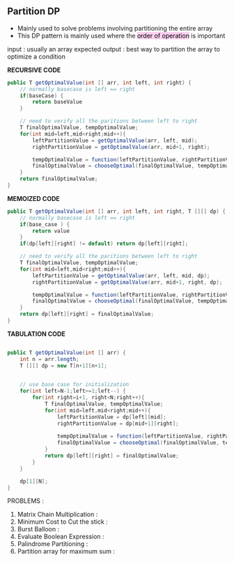 

## Partition DP

- Mainly used to solve problems involving partitioning the entire array
- This DP pattern is mainly used where the <mark style="background: #FFB8EBA6;">order of operation</mark> is important

input : usually an array
expected output : best way to partition the array to optimize a condition


**RECURSIVE CODE**

```Java
public T getOptimalValue(int [] arr, int left, int right) {
	// normally basecase is left == right
	if(baseCase) {
		return baseValue
	}

	// need to verify all the paritions between left to right
	T finalOptimalValue, tempOptimalValue;
	for(int mid=left,mid<right;mid++){
		leftPartitionValue = getOptimalValue(arr, left, mid);
		rightPartitionValue = getOptimalValue(arr, mid+1, right);

		tempOptimalValue = function(leftPartitionValue, rightPartitionValue, left, right, mid);
		finalOptimalValue = chooseOptimal(finalOptimalValue, tempOptimalValue);
	}
	return finalOptimalValue;
}
```

**MEMOIZED CODE**

```Java
public T getOptimalValue(int [] arr, int left, int right, T [][] dp) {
	// normally basecase is left == right
	if(base_case ) {
		return value
	}
	if(dp[left][right] != default) return dp[left][right];

	// need to verify all the paritions between left to right
	T finalOptimalValue, tempOptimalValue;
	for(int mid=left,mid<right;mid++){
		leftPartitionValue = getOptimalValue(arr, left, mid, dp);
		rightPartitionValue = getOptimalValue(arr, mid+1, right, dp);

		tempOptimalValue = function(leftPartitionValue, rightPartitionValue, left, right, mid);
		finalOptimalValue = chooseOptimal(finalOptimalValue, tempOptimalValue);
	}
	return dp[left][right] = finalOptimalValue;
}
```

**TABULATION CODE**

```Java

public T getOptimalValue(int [] arr) {
	int n = arr.length;
	T [][] dp = new T[n+1][n+1];

	
	// use base case for initialization
	for(int left=N-1;left>=1;left--) {
		for(int right=i+1, right<N;right++){
			T finalOptimalValue, tempOptimalValue;
			for(int mid=left,mid<right;mid++){
				leftPartitionValue = dp[left][mid];
				rightPartitionValue = dp[mid+1][right];
		
				tempOptimalValue = function(leftPartitionValue, rightPartitionValue, left, right, mid);
				finalOptimalValue = chooseOptimal(finalOptimalValue, tempOptimalValue);
			}
			return dp[left][right] = finalOptimalValue;
		}
	}

	dp[1][N];
}
```


PROBLEMS : 

1. Matrix Chain Multiplication : 
2. Minimum Cost to Cut the stick :
3. Burst Balloon :
4. Evaluate Boolean Expression : 
5. Palindrome Partitioning : 
6. Partition array for maximum sum : 
